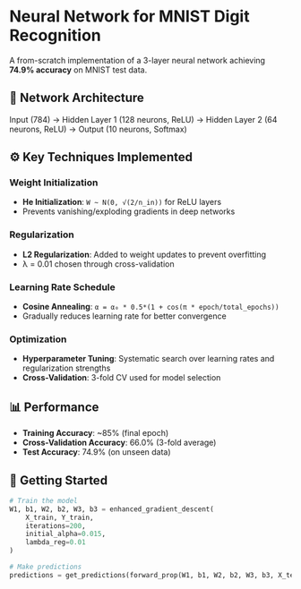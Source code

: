 # Neural Network for MNIST Digit Recognition

A from-scratch implementation of a 3-layer neural network achieving **74.9% accuracy** on MNIST test data.

## 🧠 Network Architecture

Input (784) → Hidden Layer 1 (128 neurons, ReLU) → Hidden Layer 2 (64 neurons, ReLU) → Output (10 neurons, Softmax)


## ⚙️ Key Techniques Implemented

### Weight Initialization
- **He Initialization**: `W ~ N(0, √(2/n_in))` for ReLU layers
- Prevents vanishing/exploding gradients in deep networks

### Regularization
- **L2 Regularization**: Added to weight updates to prevent overfitting
- λ = 0.01 chosen through cross-validation

### Learning Rate Schedule
- **Cosine Annealing**: `α = α₀ * 0.5*(1 + cos(π * epoch/total_epochs))`
- Gradually reduces learning rate for better convergence

### Optimization
- **Hyperparameter Tuning**: Systematic search over learning rates and regularization strengths
- **Cross-Validation**: 3-fold CV used for model selection

## 📊 Performance
- **Training Accuracy**: ~85% (final epoch)
- **Cross-Validation Accuracy**: 66.0% (3-fold average)
- **Test Accuracy**: 74.9% (on unseen data)

## 🚀 Getting Started

```python
# Train the model
W1, b1, W2, b2, W3, b3 = enhanced_gradient_descent(
    X_train, Y_train, 
    iterations=200, 
    initial_alpha=0.015, 
    lambda_reg=0.01
)

# Make predictions
predictions = get_predictions(forward_prop(W1, b1, W2, b2, W3, b3, X_test)[-1])
